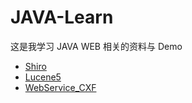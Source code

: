 # JAVA-Learn
这是我学习 JAVA WEB 相关的资料与 Demo



* [Shiro](https://github.com/volewu/JAVA-Learn/blob/master/%E7%AC%94%E8%AE%B0/Shiro/Shiro.md)
* [Lucene5](https://github.com/volewu/JAVA-Learn/blob/master/%E7%AC%94%E8%AE%B0/Lucene5/Lucene5.md)
* [WebService_CXF](https://github.com/volewu/JAVA-Learn/blob/master/%E7%AC%94%E8%AE%B0/WebService_CXF/WebService%20%E4%B9%8B%20CXF.md)

